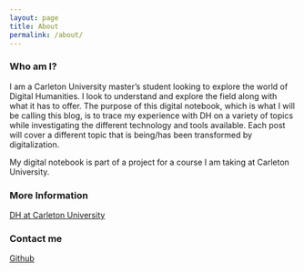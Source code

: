 ```yaml
---
layout: page
title: About
permalink: /about/
---
```


### Who am I?
I am a Carleton University master’s student looking to explore the world of Digital Humanities. I look to understand and explore the field along with what it has to offer. The purpose of this digital notebook, which is what I will be calling this blog, is to trace my experience with DH on a variety of topics while investigating the different technology and tools available. Each post will cover a different topic that is being/has been transformed by digitalization. 

My digital notebook is part of a project for a course I am taking at Carleton University.

### More Information
[DH at Carleton University](https://carleton.ca/dighum/) 

### Contact me

[Github](https://github.com/ChelseyG)
